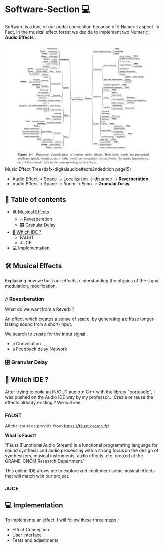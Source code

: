 # Software-Section 💻 
Software is a lung of our pedal conception because of it Numeric aspect. In Fact, in the musical effect forest we decide to implement two Numeric **Audio Effects** : 

<img src="https://github.com/lucacros/2324_Projet2A_PedaleGuitare/blob/Software-Section/img/Musiceffecttree.png" alt="Music Effect Tree" width="1000" />
Music Effect Tree (dafx-digitalaudioeffects2ndedition page15)


- Audio Effect → Space → Localization → distance → **Reverberation**
- Audio Effect → Space → Room → Echo → **Granular Delay**


## 📖 Table of contents
- [🛠 Musical Effects](#-musical-effects)
  - 🎶 Reverberation
  - 🎛️ Granular Delay
- [🔧 Which IDE ? ](#-which-ide-?)
  - FAUST
  - JUCE
- [💻  Implementation](#-implementation)

## 🛠 Musical Effects

Explaining how we built our effects, understanding the physics of the signal modulation, modification.

### 🎶 Reverberation

What do we want from a Reverb ? 

An effect which creates a sense of space, by generating a diffuse longer-lasting sound from a short-input.

We search to create for the input signal : 
- a Convolution
- a Feedback delay Network


### 🎛️ Granular Delay


## 🔧 Which IDE ?

After trying to code an IN/OUT audio in C++ with the library "portaudio", I was pushed on the Audio IDE way by my professor... 
Create or reuse the effects already existing ? We will see

### FAUST

All the sources provide from https://faust.grame.fr/

**What is Faust?**

“Faust (Functional Audio Stream) is a functional programming language for sound synthesis and audio processing with a strong focus on the design of synthesizers, musical instruments, audio effects, etc. created at the GRAME-CNCM Research Department.”

This online IDE allows me to explore and implement some musical effects that will match with our project. 




### JUCE 

## 💻  Implementation

To implemente an effect, I will follow these three steps : 

- Effect Conception
- User interface
- Tests and adjustments


